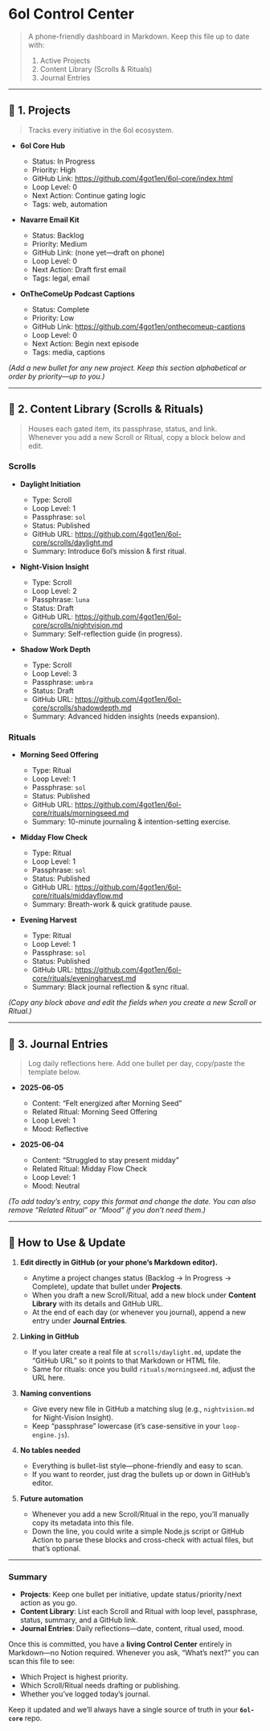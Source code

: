 # 6ol Control Center

> A phone-friendly dashboard in Markdown. Keep this file up to date with:
> 1. Active Projects  
> 2. Content Library (Scrolls & Rituals)  
> 3. Journal Entries  

---

## 📂 1. Projects

> Tracks every initiative in the 6ol ecosystem.

<!--
  For each project, use this format. Copy, paste, and update as things change.
-->

- **6ol Core Hub**  
  - Status: In Progress  
  - Priority: High  
  - GitHub Link: https://github.com/4got1en/6ol-core/index.html  
  - Loop Level: 0  
  - Next Action: Continue gating logic  
  - Tags: web, automation  

- **Navarre Email Kit**  
  - Status: Backlog  
  - Priority: Medium  
  - GitHub Link: (none yet—draft on phone)  
  - Loop Level: 0  
  - Next Action: Draft first email  
  - Tags: legal, email  

- **OnTheComeUp Podcast Captions**  
  - Status: Complete  
  - Priority: Low  
  - GitHub Link: https://github.com/4got1en/onthecomeup-captions  
  - Loop Level: 0  
  - Next Action: Begin next episode  
  - Tags: media, captions  

*(Add a new bullet for any new project. Keep this section alphabetical or order by priority—up to you.)*

---

## 📖 2. Content Library (Scrolls & Rituals)

> Houses each gated item, its passphrase, status, and link.  
> Whenever you add a new Scroll or Ritual, copy a block below and edit.

### Scrolls

- **Daylight Initiation**  
  - Type: Scroll  
  - Loop Level: 1  
  - Passphrase: `sol`  
  - Status: Published  
  - GitHub URL: https://github.com/4got1en/6ol-core/scrolls/daylight.md  
  - Summary: Introduce 6ol’s mission & first ritual.  

- **Night-Vision Insight**  
  - Type: Scroll  
  - Loop Level: 2  
  - Passphrase: `luna`  
  - Status: Draft  
  - GitHub URL: https://github.com/4got1en/6ol-core/scrolls/nightvision.md  
  - Summary: Self-reflection guide (in progress).  

- **Shadow Work Depth**  
  - Type: Scroll  
  - Loop Level: 3  
  - Passphrase: `umbra`  
  - Status: Draft  
  - GitHub URL: https://github.com/4got1en/6ol-core/scrolls/shadowdepth.md  
  - Summary: Advanced hidden insights (needs expansion).  

### Rituals

- **Morning Seed Offering**  
  - Type: Ritual  
  - Loop Level: 1  
  - Passphrase: `sol`  
  - Status: Published  
  - GitHub URL: https://github.com/4got1en/6ol-core/rituals/morningseed.md  
  - Summary: 10-minute journaling & intention-setting exercise.  

- **Midday Flow Check**  
  - Type: Ritual  
  - Loop Level: 1  
  - Passphrase: `sol`  
  - Status: Published  
  - GitHub URL: https://github.com/4got1en/6ol-core/rituals/middayflow.md  
  - Summary: Breath-work & quick gratitude pause.  

- **Evening Harvest**  
  - Type: Ritual  
  - Loop Level: 1  
  - Passphrase: `sol`  
  - Status: Published  
  - GitHub URL: https://github.com/4got1en/6ol-core/rituals/eveningharvest.md  
  - Summary: Black journal reflection & sync ritual.  

*(Copy any block above and edit the fields when you create a new Scroll or Ritual.)*

---

## 📝 3. Journal Entries

> Log daily reflections here. Add one bullet per day, copy/paste the template below.

- **2025-06-05**  
  - Content: “Felt energized after Morning Seed”  
  - Related Ritual: Morning Seed Offering  
  - Loop Level: 1  
  - Mood: Reflective  

- **2025-06-04**  
  - Content: “Struggled to stay present midday”  
  - Related Ritual: Midday Flow Check  
  - Loop Level: 1  
  - Mood: Neutral  

*(To add today’s entry, copy this format and change the date. You can also remove “Related Ritual” or “Mood” if you don’t need them.)*

---

## 🚀 How to Use & Update

1. **Edit directly in GitHub (or your phone’s Markdown editor).**  
   - Anytime a project changes status (Backlog → In Progress → Complete), update that bullet under **Projects**.  
   - When you draft a new Scroll/Ritual, add a new block under **Content Library** with its details and GitHub URL.  
   - At the end of each day (or whenever you journal), append a new entry under **Journal Entries**.

2. **Linking in GitHub**  
   - If you later create a real file at `scrolls/daylight.md`, update the “GitHub URL” so it points to that Markdown or HTML file.  
   - Same for rituals: once you build `rituals/morningseed.md`, adjust the URL here.

3. **Naming conventions**  
   - Give every new file in GitHub a matching slug (e.g., `nightvision.md` for Night-Vision Insight).  
   - Keep “passphrase” lowercase (it’s case-sensitive in your `loop-engine.js`).

4. **No tables needed**  
   - Everything is bullet-list style—phone-friendly and easy to scan.  
   - If you want to reorder, just drag the bullets up or down in GitHub’s editor.

5. **Future automation**  
   - Whenever you add a new Scroll/Ritual in the repo, you’ll manually copy its metadata into this file.  
   - Down the line, you could write a simple Node.js script or GitHub Action to parse these blocks and cross-check with actual files, but that’s optional.

---

### Summary

- **Projects**: Keep one bullet per initiative, update status / priority / next action as you go.  
- **Content Library**: List each Scroll and Ritual with loop level, passphrase, status, summary, and a GitHub link.  
- **Journal Entries**: Daily reflections—date, content, ritual used, mood.

Once this is committed, you have a **living Control Center** entirely in Markdown—no Notion required. Whenever you ask, “What’s next?” you can scan this file to see:

- Which Project is highest priority.  
- Which Scroll/Ritual needs drafting or publishing.  
- Whether you’ve logged today’s journal.

Keep it updated and we’ll always have a single source of truth in your **`6ol-core`** repo.